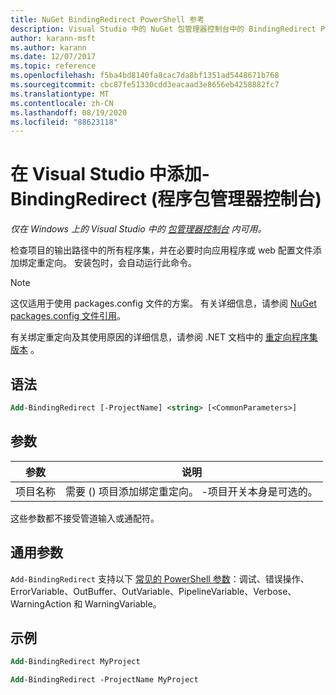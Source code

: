 ```yaml
---
title: NuGet BindingRedirect PowerShell 参考
description: Visual Studio 中的 NuGet 包管理器控制台中的 BindingRedirect PowerShell 命令参考。
author: karann-msft
ms.author: karann
ms.date: 12/07/2017
ms.topic: reference
ms.openlocfilehash: f5ba4bd8140fa8cac7da8bf1351ad5448671b768
ms.sourcegitcommit: cbc87fe51330cdd3eacaad3e8656eb4258882fc7
ms.translationtype: MT
ms.contentlocale: zh-CN
ms.lasthandoff: 08/19/2020
ms.locfileid: "88623118"
---
```

# <a name="add-bindingredirect-package-manager-console-in-visual-studio"></a>在 Visual Studio 中添加-BindingRedirect (程序包管理器控制台) 

*仅在 Windows 上的 Visual Studio 中的 [包管理器控制台](../../consume-packages/install-use-packages-powershell.md) 内可用。*

检查项目的输出路径中的所有程序集，并在必要时向应用程序或 web 配置文件添加绑定重定向。 安装包时，会自动运行此命令。

> [!NOTE]
> 这仅适用于使用 packages.config 文件的方案。 有关详细信息，请参阅 [NuGet packages.config 文件引用](~/reference/packages-config.md)。

有关绑定重定向及其使用原因的详细信息，请参阅 .NET 文档中的 [重定向程序集版本](/dotnet/framework/configure-apps/redirect-assembly-versions) 。

## <a name="syntax"></a>语法

```ps
Add-BindingRedirect [-ProjectName] <string> [<CommonParameters>]
```

## <a name="parameters"></a>参数

| 参数 | 说明 |
| --- | --- |
| 项目名称 | 需要 () 项目添加绑定重定向。 -项目开关本身是可选的。 |

这些参数都不接受管道输入或通配符。

## <a name="common-parameters"></a>通用参数

`Add-BindingRedirect` 支持以下 [常见的 PowerShell 参数](https://go.microsoft.com/fwlink/?LinkID=113216)：调试、错误操作、ErrorVariable、OutBuffer、OutVariable、PipelineVariable、Verbose、WarningAction 和 WarningVariable。

## <a name="examples"></a>示例

```ps
Add-BindingRedirect MyProject

Add-BindingRedirect -ProjectName MyProject
```
